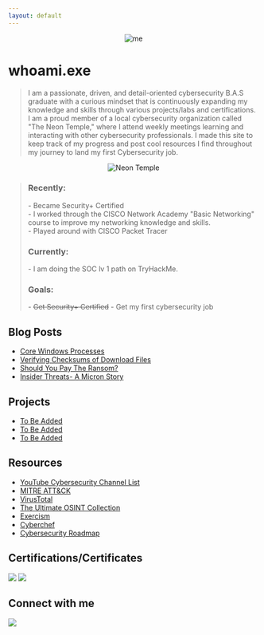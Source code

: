 ```yaml
---
layout: default
---
```



<center> <img alt="me" src= "https://github.com/AlexandraSchuch/alexandraschuch.github.io/assets/144488134/6847c55c-80f8-4238-8aa6-10639b72bc01"> </center>
 

# whoami.exe

> I am a passionate, driven, and detail-oriented cybersecurity B.A.S graduate with a curious mindset that is continuously expanding my knowledge and skills through various projects/labs and certifications. I am a proud member of a local cybersecurity organization called "The Neon Temple," where I attend weekly meetings learning and interacting with other cybersecurity professionals. I made this site to keep track of my progress  and post cool resources I find throughout my journey to land my first Cybersecurity job.

<center> <img alt="Neon Temple" src= "https://media-exp1.licdn.com/dms/image/C560BAQHyL7HcHbofiA/company-logo_200_200/0/1616878791819?e=2159024400&v=beta&t=oIa3_r_QDzgMvKNLIN2PAZn0kw_yQu72eirK99-ANmw"> </center>
 
> <h3> Recently: </h3>
> - Became Security+ Certified <br>
> - I worked through the CISCO Network Academy "Basic Networking" course to improve my networking knowledge and skills. <br>
> - Played around with CISCO Packet Tracer <br>
><h3> Currently: </h3>
> - I am doing the SOC lv 1 path on TryHackMe. 
> 
><h3>Goals:</h3>
> - <s> Get Security+ Certified</s> 
> - Get my first cybersecurity job


## Blog Posts
* [Core Windows Processes](./Core_Windows_Processes.md)
* [Verifying Checksums of Download Files](/Verifying_Checksums.md)
* [Should You Pay The Ransom?](./ShouldYouPayTheRansom.md)
* [Insider Threats- A Micron Story](/InsiderThreatsAMicronStory.md)

## Projects  
*   [To Be Added](/project1.md)
*   [To Be Added](https://url)
*   [To Be Added](https://url)

## Resources
*   [YouTube Cybersecurity Channel List](/YoutubeCyberList.md)
*   [MITRE ATT&CK](https://attack.mitre.org/)
*   [VirusTotal](https://www.virustotal.com/gui/home/upload)
*   [The Ultimate OSINT Collection](https://start.me/p/DPYPMz/the-ultimate-osint-collection)
*   [Exercism](https://exercism.org/tracks)
*   [Cyberchef](https://cyberchef.org/)
*   [Cybersecurity Roadmap](https://roadmap.sh/cyber-security)
  
## Certifications/Certificates
<img src="https://img.shields.io/badge/-Security%2B-FF0000?&style=for-the-badge&logo=CompTIA&logoColor=white" /> <img src="https://img.shields.io/badge/-Google%20Cybersecurity%20Certificate-4285F4?&style=for-the-badge&logo=Google&logoColor=white" />





## Connect with me
<a href="https://www.linkedin.com/in/alexandra-schuch/"><img src="https://img.shields.io/badge/-LinkedIn-0072b1?&style=for-the-badge&logo=linkedin&logoColor=white" /></a>

